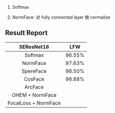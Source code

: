 1. Softmax

2. NormFace: 对 fully connected layer 做 normalize 


## Result Report

|      SEResNet18    |   LFW  |
|:------------------:|:------:|
|       Softmax      | 96.55% |
|       NormFace     | 97.63% |
|      SpereFace     | 98.50% |
|       CosFace      | 98.88% |
|       ArcFace      | 
|   OHEM + NormFace  |
|FocalLoss + NormFace|
